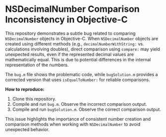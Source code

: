 # NSDecimalNumber Comparison Inconsistency in Objective-C

This repository demonstrates a subtle bug related to comparing `NSDecimalNumber` objects in Objective-C.  When `NSDecimalNumber` objects are created using different methods (e.g., `decimalNumberWithString:` vs. calculations involving doubles), direct comparison using `compare:` may yield unexpected results, even if the represented decimal values are mathematically equal. This is due to potential differences in the internal representation of the numbers.

The `bug.m` file shows the problematic code, while `bugSolution.m` provides a corrected version that uses `isEqualToNumber:` for reliable comparisons.

**How to reproduce:**

1. Clone this repository.
2. Compile and run `bug.m`. Observe the incorrect comparison output.
3. Compile and run `bugSolution.m`. Observe the correct comparison output.

This issue highlights the importance of consistent number creation and comparison methods when working with `NSDecimalNumber` to avoid unexpected behavior.